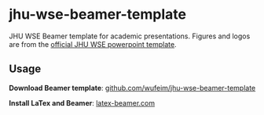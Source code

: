 # jhu-wse-beamer-template

JHU WSE Beamer template for academic presentations. Figures and logos are from the [official JHU WSE powerpoint template](https://ep.jhu.edu/faculty-staff/forms-templates/).

## Usage

**Download Beamer template**: [github.com/wufeim/jhu-wse-beamer-template](https://github.com/wufeim/jhu-wse-beamer-template/releases/)

**Install LaTex and Beamer**: [latex-beamer.com](https://latex-beamer.com/beamer-installation/)
